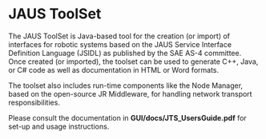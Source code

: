 # JAUS ToolSet

The JAUS ToolSet is Java-based tool for the creation (or import) of interfaces for robotic systems based on the JAUS Service Interface Definition Language (JSIDL) as published by the SAE AS-4 committee. Once created (or imported), the toolset can be used to generate C++, Java, or C# code as well as documentation in HTML or Word formats.

The toolset also includes run-time components like the Node Manager, based on the open-source JR Middleware, for handling network transport responsibilities.

Please consult the documentation in **GUI/docs/JTS_UsersGuide.pdf** for set-up and usage instructions.

